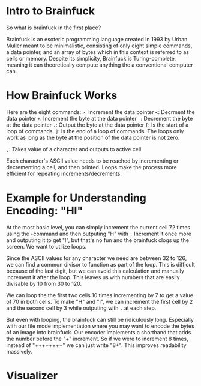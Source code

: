 # Intro to Brainfuck
So what is brainfuck in the first place?

Brainfuck is an esoteric programming language created in 1993 by Urban Muller meant to be minimalistic, consisting of only eight simple commands, a data pointer, and an array of bytes which in this context is referred to as cells or memory. Despite its simplicity, Brainfuck is Turing-complete, meaning it can theoretically compute anything the a conventional computer can.

# How Brainfuck Works

Here are the eight commands:
`>`: Increment the data pointer
`<`: Decrment the data pointer
`+`: Increment the byte at the data pointer
`-`: Decrement the byte at the data pointer
`.`: Output the byte at the data pointer
`[`: Is the start of a loop of commands.
`]`: Is the end of a loop of commands.
The loops only work as long as the byte at the position of the data pointer is not zero.

`,`: Takes value of a character and outputs to active cell.

Each character's ASCII value needs to be reached by incrementing or decrementing a cell, and then printed. Loops make the process more efficient for repeating increments/decrements.

# Example for Understanding Encoding: "HI"
At the most basic level, you can simply increment the current cell 72 times using the `+`command and then outputing "H" with `.` Increment it once more and outputing it to get "I", but that's no fun and the brainfuck clogs up the screen. We want to utilize loops.

Since the ASCII values for any character we need are between 32 to 126, we can find a common divisor to function as part of the loop. This is difficult because of the last digit, but we can avoid this calculation and manually increment it after the loop. This leaves us with numbers that are easily divisable by 10 from 30 to 120.

We can loop the the first two cells 10 times incrementing by 7 to get a value of 70 in both cells. To make "H" and "I", we can increment the first cell by 2 and the second cell by 3 while outputing with `.` at each step.

But even with looping, the brainfuck can still be ridiculously long. Especially with our file mode implementation where you may want to encode the bytes of an image into brainfuck. Our encoder implements a shorthand that adds the number before the "+" increment. So if we were to increment 8 times, instead of "++++++++"  we can just write "8+". This improves readability massively.

# Visualizer
